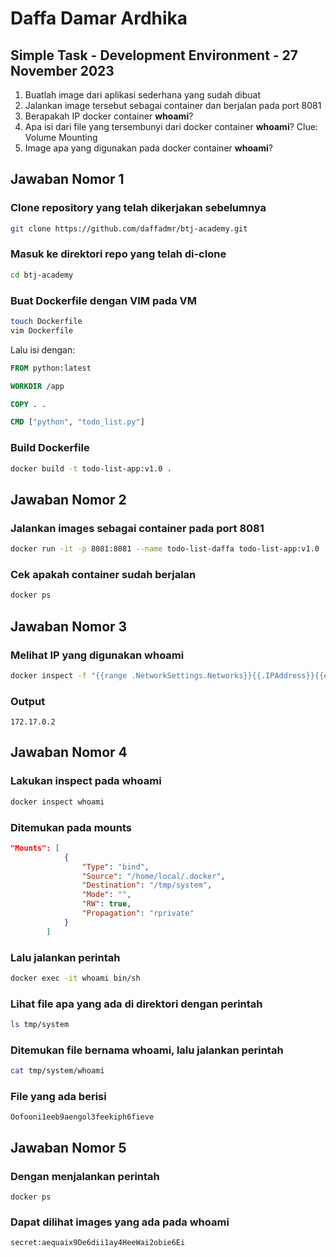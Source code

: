# Daffa Damar Ardhika

## Simple Task - Development Environment - 27 November 2023

1. Buatlah image dari aplikasi sederhana yang sudah dibuat
2. Jalankan image tersebut sebagai container dan berjalan pada port 8081
3. Berapakah IP docker container **whoami**?
4. Apa isi dari file yang tersembunyi dari docker container **whoami**? Clue: Volume Mounting
5. Image apa yang digunakan pada docker container **whoami**?

## Jawaban Nomor 1
### Clone repository yang telah dikerjakan sebelumnya
```bash
git clone https://github.com/daffadmr/btj-academy.git
```
### Masuk ke direktori repo yang telah di-clone
```bash
cd btj-academy
```
### Buat Dockerfile dengan VIM pada VM
```bash
touch Dockerfile
vim Dockerfile
```
Lalu isi dengan:
```Dockerfile
FROM python:latest

WORKDIR /app

COPY . .

CMD ["python", "todo_list.py"]
```

### Build Dockerfile
```bash
docker build -t todo-list-app:v1.0 .
```

## Jawaban Nomor 2
### Jalankan images sebagai container pada port 8081
```bash
docker run -it -p 8081:8081 --name todo-list-daffa todo-list-app:v1.0
```    
### Cek apakah container sudah berjalan
```bash
docker ps
```
## Jawaban Nomor 3
### Melihat IP yang digunakan whoami
```bash
docker inspect -f "{{range .NetworkSettings.Networks}}{{.IPAddress}}{{end}}" whoami
```
### Output
```
172.17.0.2
```
## Jawaban Nomor 4
### Lakukan inspect pada whoami
```bash
docker inspect whoami
```
### Ditemukan pada mounts
```json
"Mounts": [
            {
                "Type": "bind",
                "Source": "/home/local/.docker",
                "Destination": "/tmp/system",
                "Mode": "",
                "RW": true,
                "Propagation": "rprivate"
            }
        ]
```
### Lalu jalankan perintah
```bash
docker exec -it whoami bin/sh
```
### Lihat file apa yang ada di direktori dengan perintah
```bash
ls tmp/system
```

### Ditemukan file bernama whoami, lalu jalankan perintah
```bash
cat tmp/system/whoami
```

### File yang ada berisi
```
Oofooni1eeb9aengol3feekiph6fieve
```
## Jawaban Nomor 5
### Dengan menjalankan perintah
```
docker ps
```
### Dapat dilihat images yang ada pada whoami
```
secret:aequaix9De6dii1ay4HeeWai2obie6Ei
```